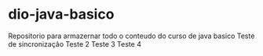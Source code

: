 # dio-java-basico
Repositorio para armazernar todo o conteudo do curso de java basico
Teste de sincronização
Teste 2
Teste 3
Teste 4 
